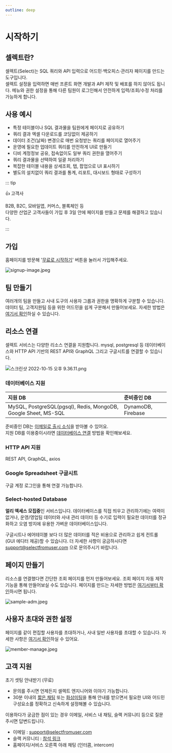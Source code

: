 ```yaml
---
outline: deep
---
```


# 시작하기 

## 셀렉트란?

셀렉트(Select)는 SQL 쿼리와 API 입력으로 어드민·백오피스·관리자 페이지를 만드는 도구입니다.  
셀렉트 설정을 입력하면 매번 프론트 화면 개발과 API 제작 및 배포를 하지 않아도 됩니다.
메뉴와 권한 설정을 통해 다른 팀원이 로그인해서 안전하게 입력/조회/수정 처리를 가능하게 합니다.

## 사용 예시

- 특정 테이블이나 SQL 결과물을 팀원에게 페이지로 공유하기
- 쿼리 결과 엑셀 다운로드를 코딩없이 제공하기
- 데이터 조건(날짜) 변경으로 매번 요청받는 쿼리를 페이지로 열어주기
- 운영에 필요한 업데이트 쿼리를 안전하게 UI로 만들기
- 디비 계정정보 공유, 접속없이도 일부 쿼리 권한을 열어주기
- 쿼리 결과물을 선택하여 일괄 처리하기
- 복잡한 테이블 내용을 상세조회, 탭, 팝업으로 UI 표시하기
- 별도의 설치없이 쿼리 결과를 통계, 리포트, 대시보드 형태로 구성하기


::: tip

👍 고객사 

B2B, B2C, 모바일앱, 커머스, 블록체인 등  
다양한 산업군 고객사들이 가입 후 3일 안에 페이지를 만들고 문제를 해결하고 있습니다.

:::

## 가입

홈페이지를 방문해 '[무료로 시작하기](https://app.selectfromuser.com/signup?solution_id=1)' 버튼을 눌러서 가입해주세요.

![](https://files.readme.io/750ff39-signup-image.jpeg "signup-image.jpeg")

## 팀 만들기

여러개의 팀을 만들고 사내 도구의 사용자 그룹과 권한을 명확하게 구분할 수 있습니다. 데이터 팀, 고객지원팀 등을 위한 어드민을 쉽게 구분해서 만들어보세요. 자세한 방법은 [여기서 확인](https://docs.selectfromuser.com/docs/%ED%8C%80-%EB%A7%8C%EB%93%A4%EA%B8%B0)하실 수 있습니다.

## 리소스 연결

셀렉트 서비스는 다양한 리소스 연결을 지원합니다. mysql, postgresql 등 데이터베이스와 HTTP API 기반의 REST API와 GraphQL 그리고 구글시트를 연결할 수 있습니다. 

![](https://files.readme.io/d61b4c5-_2022-10-15__9.36.11.png "스크린샷 2022-10-15 오후 9.36.11.png")

### 데이터베이스 지원

| 지원 DB                                                          | 준비중인 DB            |
| :------------------------------------------------------------- | :----------------- |
| MySQL, PostgreSQL(pgsql), Redis, MongoDB, Google Sheet, MS-SQL | DynamoDB, Firebase |

준비중인 DB는 [이메일로 출시 소식](https://bit.ly/3C1Uhls)을 받아볼 수 있어요.  
지원 DB를 이용중이시라면 [데이터베이스 연결](https://docs.selectfromuser.com/docs/%EB%8D%B0%EC%9D%B4%ED%84%B0%EB%B2%A0%EC%9D%B4%EC%8A%A4-%EC%97%B0%EA%B2%B0) 방법을 확인해보세요.

### HTTP API 지원

REST API, GraphQL, axios

### Google Spreadsheet 구글시트

구글 계정 로그인을 통해 연결 가능합니다.

### Select-hosted Database

**얼리 엑세스 모집중**인 서비스입니다. 데이터베이스를 직접 띄우고 관리하기에는 여력이 없거나, 운영/영업팀 데이터와 사내 관리 데이터 등 수기로 입력이 필요한 데이터를 정규화하고 오염 방지에 유용한 가벼운 데이터베이스입니다. 

구글시트나 에어테이블 보다 더 많은 데이터를 적은 비용으로 관리하고 쉽게 컨트롤(GUI 에디터 제공)할 수 있습니다. 더 자세한 사항이 궁금하시다면 [support@selectfromuser.com](mailto:support@selectfromuser.com) 으로 문의주시기 바랍니다. 

## 페이지 만들기

리소스를 연결했다면 간단한 조회 페이지를 먼저 만들어보세요. 조회 페이지 자동 제작 기능을 통해 만들어보실 수도 있습니다. 페이지를 만드는 자세한 방법은 [여기서부터 확인](https://docs.selectfromuser.com/docs/%EC%96%B4%EB%93%9C%EB%AF%BC-%ED%8E%B8%EC%A7%91)하시면 됩니다. 

![](https://files.readme.io/74ac177-sample-adm.jpeg "sample-adm.jpeg")

## 사용자 초대와 권한 설정

페이지를 같이 편집할 사용자를 초대하거나, 사내 일반 사용자를 초대할 수 있습니다. 자세한 사항은 [여기서 확인](https://docs.selectfromuser.com/docs/%ED%8C%80%EC%97%90-%EB%A9%A4%EB%B2%84-%EC%B4%88%EB%8C%80%ED%95%98%EA%B8%B0)하실 수 있어요.

![](https://files.readme.io/0a302dc-member-manage.jpeg "member-manage.jpeg")

## 고객 지원

초기 셋팅 안내받기 (무료)

- 문의를 주시면 언제든지 셀렉트 엔지니어와 이야기 가능합니다.
- 30분 이내의 [짧은 채팅](https://join.slack.com/t/selectcommunity/shared_invite/zt-161fvp0bn-SjJykcvL9ply0CQzUXrL9A) 또는 [화상미팅](https://whattime.co.kr/hbkim/30min?date=2022-10-15&time_zone=Asia%2FSeoul)을 통해 안내를 받으면서 필요한 UI와 어드민 구성요소를 정확하고 신속하게 설정해볼 수 있습니다. 

이용하다가 궁금한 점이 있는 경우 이메일, 서비스 내 채팅, 슬랙 커뮤니티 등으로 질문 주시면 답변드립니다. 

- 이메일 : [support@selectfromuser.com](mailto:support@selectfromuser.com)
- 슬랙 커뮤니티 : [참석 링크 ](https://join.slack.com/t/selectcommunity/shared_invite/zt-161fvp0bn-SjJykcvL9ply0CQzUXrL9A)
- 홈페이지/서비스 오른쪽 아래 채팅 (인터콤, intercom)